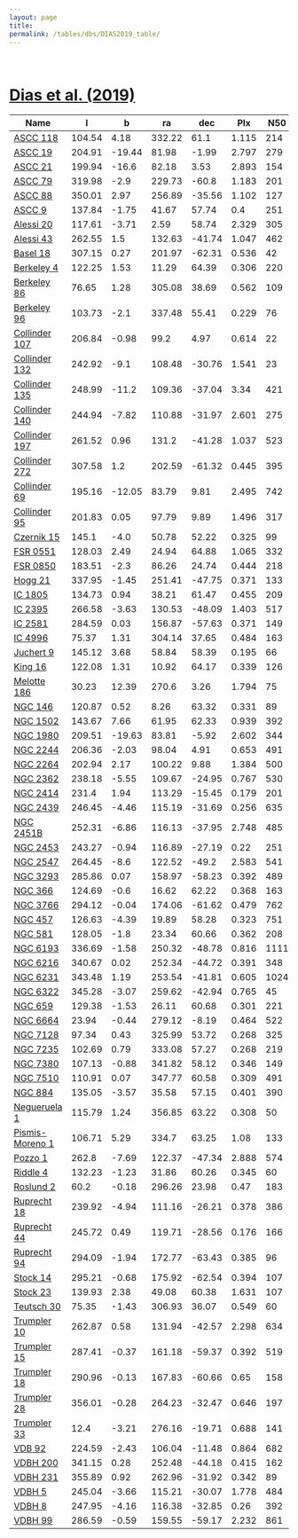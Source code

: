 ```yaml
---
layout: page
title: 
permalink: /tables/dbs/DIAS2019_table/
---
```


&nbsp;
# [Dias et al. (2019)](https://ui.adsabs.harvard.edu/abs/2019MNRAS.486.5726D)

| Name | l | b | ra | dec | Plx | N50 | r50 | C3 |
| ---- | - | - | -- | --- | --- | --  | --  |-- |
| [ASCC 118](/_clusters/ascc118/) | 104.54 | 4.18 | 332.22 | 61.1 | 1.115 | 214 | 11.5 | <span style="color: green; font-weight: bold;">A</span><span style="color: #FFC300; font-weight: bold;">B</span> |
| [ASCC 19](/_clusters/ascc19/) | 204.91 | -19.44 | 81.98 | -1.99 | 2.797 | 279 | 33.6 | <span style="color: green; font-weight: bold;">A</span><span style="color: green; font-weight: bold;">A</span> |
| [ASCC 21](/_clusters/ascc21/) | 199.94 | -16.6 | 82.18 | 3.53 | 2.893 | 154 | 28.1 | <span style="color: green; font-weight: bold;">A</span><span style="color: green; font-weight: bold;">A</span> |
| [ASCC 79](/_clusters/ascc79/) | 319.98 | -2.9 | 229.73 | -60.8 | 1.183 | 201 | 15.7 | <span style="color: green; font-weight: bold;">A</span><span style="color: #FFC300; font-weight: bold;">B</span> |
| [ASCC 88](/_clusters/ascc88/) | 350.01 | 2.97 | 256.89 | -35.56 | 1.102 | 127 | 12.9 | <span style="color: green; font-weight: bold;">A</span><span style="color: #FFC300; font-weight: bold;">B</span> |
| [ASCC 9](/_clusters/ascc9/) | 137.84 | -1.75 | 41.67 | 57.74 | 0.4 | 251 | 8.6 | <span style="color: green; font-weight: bold;">A</span><span style="color: #FFC300; font-weight: bold;">B</span> |
| [Alessi 20](/_clusters/alessi20/) | 117.61 | -3.71 | 2.59 | 58.74 | 2.329 | 305 | 23.6 | <span style="color: green; font-weight: bold;">A</span><span style="color: green; font-weight: bold;">A</span> |
| [Alessi 43](/_clusters/alessi43/) | 262.55 | 1.5 | 132.63 | -41.74 | 1.047 | 462 | 12.8 | <span style="color: green; font-weight: bold;">A</span><span style="color: green; font-weight: bold;">A</span> |
| [Basel 18](/_clusters/basel18/) | 307.15 | 0.27 | 201.97 | -62.31 | 0.536 | 42 | 2.5 | <span style="color: green; font-weight: bold;">A</span><span style="color: #FFC300; font-weight: bold;">B</span> |
| [Berkeley 4](/_clusters/berkeley4/) | 122.25 | 1.53 | 11.29 | 64.39 | 0.306 | 220 | 4.3 | <span style="color: green; font-weight: bold;">A</span><span style="color: #FFC300; font-weight: bold;">B</span> |
| [Berkeley 86](/_clusters/berkeley86/) | 76.65 | 1.28 | 305.08 | 38.69 | 0.562 | 109 | 5.7 | <span style="color: green; font-weight: bold;">A</span><span style="color: #FFC300; font-weight: bold;">B</span> |
| [Berkeley 96](/_clusters/berkeley96/) | 103.73 | -2.1 | 337.48 | 55.41 | 0.229 | 76 | 1.3 | <span style="color: green; font-weight: bold;">A</span><span style="color: #FFC300; font-weight: bold;">B</span> |
| [Collinder 107](/_clusters/collinder107/) | 206.84 | -0.98 | 99.2 | 4.97 | 0.614 | 22 | 11.5 | <span style="color: purple; font-weight: bold;">D</span><span style="color: red; font-weight: bold;">C</span> |
| [Collinder 132](/_clusters/collinder132/) | 242.92 | -9.1 | 108.48 | -30.76 | 1.541 | 23 | 16.9 | <span style="color: #FFC300; font-weight: bold;">B</span><span style="color: green; font-weight: bold;">A</span> |
| [Collinder 135](/_clusters/collinder135/) | 248.99 | -11.2 | 109.36 | -37.04 | 3.34 | 421 | 50.4 | <span style="color: green; font-weight: bold;">A</span><span style="color: green; font-weight: bold;">A</span> |
| [Collinder 140](/_clusters/collinder140/) | 244.94 | -7.82 | 110.88 | -31.97 | 2.601 | 275 | 39.8 | <span style="color: green; font-weight: bold;">A</span><span style="color: green; font-weight: bold;">A</span> |
| [Collinder 197](/_clusters/collinder197/) | 261.52 | 0.96 | 131.2 | -41.28 | 1.037 | 523 | 6.4 | <span style="color: green; font-weight: bold;">A</span><span style="color: #FFC300; font-weight: bold;">B</span> |
| [Collinder 272](/_clusters/collinder272/) | 307.58 | 1.2 | 202.59 | -61.32 | 0.445 | 395 | 5.7 | <span style="color: green; font-weight: bold;">A</span><span style="color: green; font-weight: bold;">A</span> |
| [Collinder 69](/_clusters/collinder69/) | 195.16 | -12.05 | 83.79 | 9.81 | 2.495 | 742 | 45.9 | <span style="color: green; font-weight: bold;">A</span><span style="color: green; font-weight: bold;">A</span> |
| [Collinder 95](/_clusters/collinder95/) | 201.83 | 0.05 | 97.79 | 9.89 | 1.496 | 317 | 12.2 | <span style="color: green; font-weight: bold;">A</span><span style="color: #FFC300; font-weight: bold;">B</span> |
| [Czernik 15](/_clusters/czernik15/) | 145.1 | -4.0 | 50.78 | 52.22 | 0.325 | 99 | 3.2 | <span style="color: green; font-weight: bold;">A</span><span style="color: #FFC300; font-weight: bold;">B</span> |
| [FSR 0551](/_clusters/fsr0551/) | 128.03 | 2.49 | 24.94 | 64.88 | 1.065 | 332 | 9.0 | <span style="color: green; font-weight: bold;">A</span><span style="color: #FFC300; font-weight: bold;">B</span> |
| [FSR 0850](/_clusters/fsr0850/) | 183.51 | -2.3 | 86.26 | 24.74 | 0.444 | 218 | 5.1 | <span style="color: green; font-weight: bold;">A</span><span style="color: #FFC300; font-weight: bold;">B</span> |
| [Hogg 21](/_clusters/hogg21/) | 337.95 | -1.45 | 251.41 | -47.75 | 0.371 | 133 | 5.0 | <span style="color: green; font-weight: bold;">A</span><span style="color: green; font-weight: bold;">A</span> |
| [IC 1805](/_clusters/ic1805/) | 134.73 | 0.94 | 38.21 | 61.47 | 0.455 | 209 | 4.4 | <span style="color: green; font-weight: bold;">A</span><span style="color: #FFC300; font-weight: bold;">B</span> |
| [IC 2395](/_clusters/ic2395/) | 266.58 | -3.63 | 130.53 | -48.09 | 1.403 | 517 | 10.9 | <span style="color: green; font-weight: bold;">A</span><span style="color: green; font-weight: bold;">A</span> |
| [IC 2581](/_clusters/ic2581/) | 284.59 | 0.03 | 156.87 | -57.63 | 0.371 | 149 | 3.1 | <span style="color: green; font-weight: bold;">A</span><span style="color: green; font-weight: bold;">A</span> |
| [IC 4996](/_clusters/ic4996/) | 75.37 | 1.31 | 304.14 | 37.65 | 0.484 | 163 | 2.5 | <span style="color: green; font-weight: bold;">A</span><span style="color: green; font-weight: bold;">A</span> |
| [Juchert 9](/_clusters/juchert9/) | 145.12 | 3.68 | 58.84 | 58.39 | 0.195 | 66 | 1.1 | <span style="color: green; font-weight: bold;">A</span><span style="color: #FFC300; font-weight: bold;">B</span> |
| [King 16](/_clusters/king16/) | 122.08 | 1.31 | 10.92 | 64.17 | 0.339 | 126 | 2.9 | <span style="color: green; font-weight: bold;">A</span><span style="color: green; font-weight: bold;">A</span> |
| [Melotte 186](/_clusters/melotte186/) | 30.23 | 12.39 | 270.6 | 3.26 | 1.794 | 75 | 21.5 | <span style="color: green; font-weight: bold;">A</span><span style="color: green; font-weight: bold;">A</span> |
| [NGC 146](/_clusters/ngc146/) | 120.87 | 0.52 | 8.26 | 63.32 | 0.331 | 89 | 3.6 | <span style="color: green; font-weight: bold;">A</span><span style="color: green; font-weight: bold;">A</span> |
| [NGC 1502](/_clusters/ngc1502/) | 143.67 | 7.66 | 61.95 | 62.33 | 0.939 | 392 | 5.1 | <span style="color: green; font-weight: bold;">A</span><span style="color: #FFC300; font-weight: bold;">B</span> |
| [NGC 1980](/_clusters/ngc1980/) | 209.51 | -19.63 | 83.81 | -5.92 | 2.602 | 344 | 16.2 | <span style="color: green; font-weight: bold;">A</span><span style="color: red; font-weight: bold;">C</span> |
| [NGC 2244](/_clusters/ngc2244/) | 206.36 | -2.03 | 98.04 | 4.91 | 0.653 | 491 | 5.7 | <span style="color: green; font-weight: bold;">A</span><span style="color: #FFC300; font-weight: bold;">B</span> |
| [NGC 2264](/_clusters/ngc2264/) | 202.94 | 2.17 | 100.22 | 9.88 | 1.384 | 500 | 9.5 | <span style="color: green; font-weight: bold;">A</span><span style="color: green; font-weight: bold;">A</span> |
| [NGC 2362](/_clusters/ngc2362/) | 238.18 | -5.55 | 109.67 | -24.95 | 0.767 | 530 | 5.4 | <span style="color: green; font-weight: bold;">A</span><span style="color: #FFC300; font-weight: bold;">B</span> |
| [NGC 2414](/_clusters/ngc2414/) | 231.4 | 1.94 | 113.29 | -15.45 | 0.179 | 201 | 2.4 | <span style="color: green; font-weight: bold;">A</span><span style="color: green; font-weight: bold;">A</span> |
| [NGC 2439](/_clusters/ngc2439/) | 246.45 | -4.46 | 115.19 | -31.69 | 0.256 | 635 | 3.1 | <span style="color: green; font-weight: bold;">A</span><span style="color: green; font-weight: bold;">A</span> |
| [NGC 2451B](/_clusters/ngc2451b/) | 252.31 | -6.86 | 116.13 | -37.95 | 2.748 | 485 | 33.3 | <span style="color: green; font-weight: bold;">A</span><span style="color: green; font-weight: bold;">A</span> |
| [NGC 2453](/_clusters/ngc2453/) | 243.27 | -0.94 | 116.89 | -27.19 | 0.22 | 251 | 2.4 | <span style="color: green; font-weight: bold;">A</span><span style="color: green; font-weight: bold;">A</span> |
| [NGC 2547](/_clusters/ngc2547/) | 264.45 | -8.6 | 122.52 | -49.2 | 2.583 | 541 | 20.4 | <span style="color: green; font-weight: bold;">A</span><span style="color: green; font-weight: bold;">A</span> |
| [NGC 3293](/_clusters/ngc3293/) | 285.86 | 0.07 | 158.97 | -58.23 | 0.392 | 489 | 3.3 | <span style="color: green; font-weight: bold;">A</span><span style="color: green; font-weight: bold;">A</span> |
| [NGC 366](/_clusters/ngc366/) | 124.69 | -0.6 | 16.62 | 62.22 | 0.368 | 163 | 1.8 | <span style="color: green; font-weight: bold;">A</span><span style="color: green; font-weight: bold;">A</span> |
| [NGC 3766](/_clusters/ngc3766/) | 294.12 | -0.04 | 174.06 | -61.62 | 0.479 | 762 | 4.9 | <span style="color: green; font-weight: bold;">A</span><span style="color: green; font-weight: bold;">A</span> |
| [NGC 457](/_clusters/ngc457/) | 126.63 | -4.39 | 19.89 | 58.28 | 0.323 | 751 | 4.6 | <span style="color: green; font-weight: bold;">A</span><span style="color: green; font-weight: bold;">A</span> |
| [NGC 581](/_clusters/ngc581/) | 128.05 | -1.8 | 23.34 | 60.66 | 0.362 | 208 | 3.3 | <span style="color: green; font-weight: bold;">A</span><span style="color: green; font-weight: bold;">A</span> |
| [NGC 6193](/_clusters/ngc6193/) | 336.69 | -1.58 | 250.32 | -48.78 | 0.816 | 1111 | 7.9 | <span style="color: green; font-weight: bold;">A</span><span style="color: #FFC300; font-weight: bold;">B</span> |
| [NGC 6216](/_clusters/ngc6216/) | 340.67 | 0.02 | 252.34 | -44.72 | 0.391 | 348 | 3.7 | <span style="color: green; font-weight: bold;">A</span><span style="color: green; font-weight: bold;">A</span> |
| [NGC 6231](/_clusters/ngc6231/) | 343.48 | 1.19 | 253.54 | -41.81 | 0.605 | 1024 | 5.6 | <span style="color: green; font-weight: bold;">A</span><span style="color: green; font-weight: bold;">A</span> |
| [NGC 6322](/_clusters/ngc6322/) | 345.28 | -3.07 | 259.62 | -42.94 | 0.765 | 45 | 3.6 | <span style="color: green; font-weight: bold;">A</span><span style="color: #FFC300; font-weight: bold;">B</span> |
| [NGC 659](/_clusters/ngc659/) | 129.38 | -1.53 | 26.11 | 60.68 | 0.301 | 221 | 3.1 | <span style="color: green; font-weight: bold;">A</span><span style="color: green; font-weight: bold;">A</span> |
| [NGC 6664](/_clusters/ngc6664/) | 23.94 | -0.44 | 279.12 | -8.19 | 0.464 | 522 | 6.3 | <span style="color: green; font-weight: bold;">A</span><span style="color: green; font-weight: bold;">A</span> |
| [NGC 7128](/_clusters/ngc7128/) | 97.34 | 0.43 | 325.99 | 53.72 | 0.268 | 325 | 1.7 | <span style="color: green; font-weight: bold;">A</span><span style="color: green; font-weight: bold;">A</span> |
| [NGC 7235](/_clusters/ngc7235/) | 102.69 | 0.79 | 333.08 | 57.27 | 0.268 | 219 | 3.4 | <span style="color: green; font-weight: bold;">A</span><span style="color: green; font-weight: bold;">A</span> |
| [NGC 7380](/_clusters/ngc7380/) | 107.13 | -0.88 | 341.82 | 58.12 | 0.346 | 149 | 3.7 | <span style="color: green; font-weight: bold;">A</span><span style="color: #FFC300; font-weight: bold;">B</span> |
| [NGC 7510](/_clusters/ngc7510/) | 110.91 | 0.07 | 347.77 | 60.58 | 0.309 | 491 | 2.9 | <span style="color: green; font-weight: bold;">A</span><span style="color: green; font-weight: bold;">A</span> |
| [NGC 884](/_clusters/ngc884/) | 135.05 | -3.57 | 35.58 | 57.15 | 0.401 | 390 | 4.9 | <span style="color: green; font-weight: bold;">A</span><span style="color: green; font-weight: bold;">A</span> |
| [Negueruela 1](/_clusters/negueruela1/) | 115.79 | 1.24 | 356.85 | 63.22 | 0.308 | 50 | 2.3 | <span style="color: #FFC300; font-weight: bold;">B</span><span style="color: green; font-weight: bold;">A</span> |
| [Pismis-Moreno 1](/_clusters/pismismoreno1/) | 106.71 | 5.29 | 334.7 | 63.25 | 1.08 | 133 | 5.2 | <span style="color: green; font-weight: bold;">A</span><span style="color: red; font-weight: bold;">C</span> |
| [Pozzo 1](/_clusters/pozzo1/) | 262.8 | -7.69 | 122.37 | -47.34 | 2.888 | 574 | 28.9 | <span style="color: green; font-weight: bold;">A</span><span style="color: green; font-weight: bold;">A</span> |
| [Riddle 4](/_clusters/riddle4/) | 132.23 | -1.23 | 31.86 | 60.26 | 0.345 | 60 | 1.8 | <span style="color: green; font-weight: bold;">A</span><span style="color: green; font-weight: bold;">A</span> |
| [Roslund 2](/_clusters/roslund2/) | 60.2 | -0.18 | 296.26 | 23.98 | 0.47 | 183 | 6.4 | <span style="color: green; font-weight: bold;">A</span><span style="color: #FFC300; font-weight: bold;">B</span> |
| [Ruprecht 18](/_clusters/ruprecht18/) | 239.92 | -4.94 | 111.16 | -26.21 | 0.378 | 386 | 5.2 | <span style="color: green; font-weight: bold;">A</span><span style="color: green; font-weight: bold;">A</span> |
| [Ruprecht 44](/_clusters/ruprecht44/) | 245.72 | 0.49 | 119.71 | -28.56 | 0.176 | 166 | 2.7 | <span style="color: green; font-weight: bold;">A</span><span style="color: green; font-weight: bold;">A</span> |
| [Ruprecht 94](/_clusters/ruprecht94/) | 294.09 | -1.94 | 172.77 | -63.43 | 0.385 | 96 | 5.3 | <span style="color: green; font-weight: bold;">A</span><span style="color: green; font-weight: bold;">A</span> |
| [Stock 14](/_clusters/stock14/) | 295.21 | -0.68 | 175.92 | -62.54 | 0.394 | 107 | 4.4 | <span style="color: green; font-weight: bold;">A</span><span style="color: green; font-weight: bold;">A</span> |
| [Stock 23](/_clusters/stock23/) | 139.93 | 2.38 | 49.08 | 60.38 | 1.631 | 107 | 22.1 | <span style="color: green; font-weight: bold;">A</span><span style="color: #FFC300; font-weight: bold;">B</span> |
| [Teutsch 30](/_clusters/teutsch30/) | 75.35 | -1.43 | 306.93 | 36.07 | 0.549 | 60 | 5.3 | <span style="color: green; font-weight: bold;">A</span><span style="color: green; font-weight: bold;">A</span> |
| [Trumpler 10](/_clusters/trumpler10/) | 262.87 | 0.58 | 131.94 | -42.57 | 2.298 | 634 | 37.2 | <span style="color: green; font-weight: bold;">A</span><span style="color: green; font-weight: bold;">A</span> |
| [Trumpler 15](/_clusters/trumpler15/) | 287.41 | -0.37 | 161.18 | -59.37 | 0.392 | 519 | 4.5 | <span style="color: green; font-weight: bold;">A</span><span style="color: green; font-weight: bold;">A</span> |
| [Trumpler 18](/_clusters/trumpler18/) | 290.96 | -0.13 | 167.83 | -60.66 | 0.65 | 158 | 5.0 | <span style="color: green; font-weight: bold;">A</span><span style="color: #FFC300; font-weight: bold;">B</span> |
| [Trumpler 28](/_clusters/trumpler28/) | 356.01 | -0.28 | 264.23 | -32.47 | 0.646 | 197 | 4.8 | <span style="color: green; font-weight: bold;">A</span><span style="color: #FFC300; font-weight: bold;">B</span> |
| [Trumpler 33](/_clusters/trumpler33/) | 12.4 | -3.21 | 276.16 | -19.71 | 0.688 | 141 | 6.6 | <span style="color: green; font-weight: bold;">A</span><span style="color: green; font-weight: bold;">A</span> |
| [VDB 92](/_clusters/vdb92/) | 224.59 | -2.43 | 106.04 | -11.48 | 0.864 | 682 | 8.9 | <span style="color: green; font-weight: bold;">A</span><span style="color: #FFC300; font-weight: bold;">B</span> |
| [VDBH 200](/_clusters/vdbh200/) | 341.15 | 0.28 | 252.48 | -44.18 | 0.415 | 162 | 2.7 | <span style="color: green; font-weight: bold;">A</span><span style="color: green; font-weight: bold;">A</span> |
| [VDBH 231](/_clusters/vdbh231/) | 355.89 | 0.92 | 262.96 | -31.92 | 0.342 | 89 | 2.8 | <span style="color: green; font-weight: bold;">A</span><span style="color: green; font-weight: bold;">A</span> |
| [VDBH 5](/_clusters/vdbh5/) | 245.04 | -3.66 | 115.21 | -30.07 | 1.778 | 484 | 20.1 | <span style="color: green; font-weight: bold;">A</span><span style="color: green; font-weight: bold;">A</span> |
| [VDBH 8](/_clusters/vdbh8/) | 247.95 | -4.16 | 116.38 | -32.85 | 0.26 | 392 | 2.7 | <span style="color: green; font-weight: bold;">A</span><span style="color: green; font-weight: bold;">A</span> |
| [VDBH 99](/_clusters/vdbh99/) | 286.59 | -0.59 | 159.55 | -59.17 | 2.232 | 861 | 25.8 | <span style="color: green; font-weight: bold;">A</span><span style="color: green; font-weight: bold;">A</span> |



<script type="module">
import { enableTableSorting } from '{{ site.baseurl }}/scripts/table-sorting.js';
document.querySelectorAll("table").forEach(table => {
  enableTableSorting(table);
});
</script>